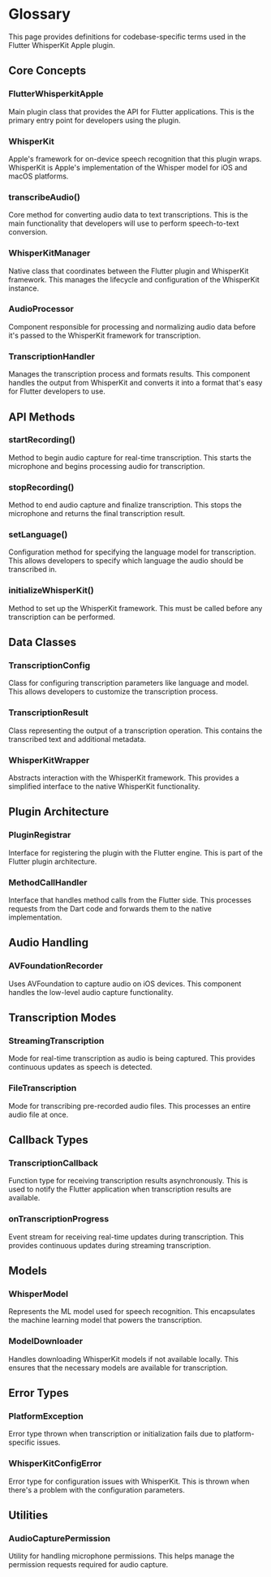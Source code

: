 # Glossary

This page provides definitions for codebase-specific terms used in the Flutter WhisperKit Apple plugin.

## Core Concepts

### FlutterWhisperkitApple
Main plugin class that provides the API for Flutter applications. This is the primary entry point for developers using the plugin.

### WhisperKit
Apple's framework for on-device speech recognition that this plugin wraps. WhisperKit is Apple's implementation of the Whisper model for iOS and macOS platforms.

### transcribeAudio()
Core method for converting audio data to text transcriptions. This is the main functionality that developers will use to perform speech-to-text conversion.

### WhisperKitManager
Native class that coordinates between the Flutter plugin and WhisperKit framework. This manages the lifecycle and configuration of the WhisperKit instance.

### AudioProcessor
Component responsible for processing and normalizing audio data before it's passed to the WhisperKit framework for transcription.

### TranscriptionHandler
Manages the transcription process and formats results. This component handles the output from WhisperKit and converts it into a format that's easy for Flutter developers to use.

## API Methods

### startRecording()
Method to begin audio capture for real-time transcription. This starts the microphone and begins processing audio for transcription.

### stopRecording()
Method to end audio capture and finalize transcription. This stops the microphone and returns the final transcription result.

### setLanguage()
Configuration method for specifying the language model for transcription. This allows developers to specify which language the audio should be transcribed in.

### initializeWhisperKit()
Method to set up the WhisperKit framework. This must be called before any transcription can be performed.

## Data Classes

### TranscriptionConfig
Class for configuring transcription parameters like language and model. This allows developers to customize the transcription process.

### TranscriptionResult
Class representing the output of a transcription operation. This contains the transcribed text and additional metadata.

### WhisperKitWrapper
Abstracts interaction with the WhisperKit framework. This provides a simplified interface to the native WhisperKit functionality.

## Plugin Architecture

### PluginRegistrar
Interface for registering the plugin with the Flutter engine. This is part of the Flutter plugin architecture.

### MethodCallHandler
Interface that handles method calls from the Flutter side. This processes requests from the Dart code and forwards them to the native implementation.

## Audio Handling

### AVFoundationRecorder
Uses AVFoundation to capture audio on iOS devices. This component handles the low-level audio capture functionality.

## Transcription Modes

### StreamingTranscription
Mode for real-time transcription as audio is being captured. This provides continuous updates as speech is detected.

### FileTranscription
Mode for transcribing pre-recorded audio files. This processes an entire audio file at once.

## Callback Types

### TranscriptionCallback
Function type for receiving transcription results asynchronously. This is used to notify the Flutter application when transcription results are available.

### onTranscriptionProgress
Event stream for receiving real-time updates during transcription. This provides continuous updates during streaming transcription.

## Models

### WhisperModel
Represents the ML model used for speech recognition. This encapsulates the machine learning model that powers the transcription.

### ModelDownloader
Handles downloading WhisperKit models if not available locally. This ensures that the necessary models are available for transcription.

## Error Types

### PlatformException
Error type thrown when transcription or initialization fails due to platform-specific issues.

### WhisperKitConfigError
Error type for configuration issues with WhisperKit. This is thrown when there's a problem with the configuration parameters.

## Utilities

### AudioCapturePermission
Utility for handling microphone permissions. This helps manage the permission requests required for audio capture.
